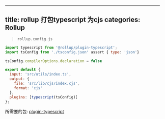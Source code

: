 
---
title: rollup 打包typescript 为cjs
categories: Rollup
---

> `rollup.config.js`
```js
import typescript from '@rollup/plugin-typescript';
import tsConfig from './tsconfig.json' assert { type: 'json'}

tsConfig.compilerOptions.declaration = false

export default {
  input: 'src/utils/index.ts',
  output: {
    file: 'src/lib/cjs/index.cjs',
    format: 'cjs'
  },
  plugins: [typescript(tsConfig)]
};
```

所需要的包:
[plugin-typescript](https://www.npmjs.com/package/@rollup/plugin-typescript)